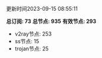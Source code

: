 更新时间2023-09-15 08:55:11

**总订阅: 73**
**总节点: 935**
**有效节点: 293**
- v2ray节点: 253
- ss节点: 15
- trojan节点: 25
